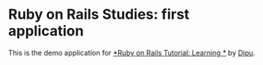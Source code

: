 # Ruby on Rails Studies: first application

This is the demo application for
[*Ruby on Rails Tutorial: Learning *](http://sparksupport.com/) 
by [Dipu](http://sparksupport.com/).